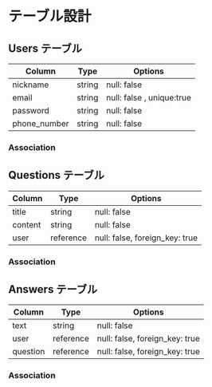 # テーブル設計

## Users テーブル

|  Column             |  Type       |  Options                   |
| ------------------- | ----------- | -------------------------- |
|  nickname           | string      | null: false                |
|  email              | string      | null: false ,  unique:true |
|  password           | string      | null: false                |
|  phone_number       | string      | null: false 
### Association




## Questions テーブル

|  Column            |  Type       |  Options                                      |
| ------------------ | ------------| --------------------------------------------- |
| title              | string       | null: false                                  |                
| content            | string       | null: false                                  |
| user               | reference    | null: false, foreign_key: true               |

### Association




## Answers テーブル

|  Column            |  Type       |  Options                                      |
| ------------------ | ----------- | --------------------------------------------- |
| text               | string      | null: false                                   |
| user               | reference   | null: false,  foreign_key:  true              |
| question           | reference   | null: false,  foreign_key:  true              |

### Association 
